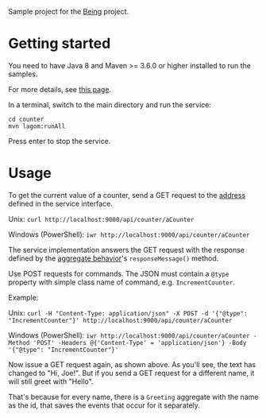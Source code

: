 Sample project for the [Being](https://github.com/bertilmuth/being) project.

# Getting started
You need to have Java 8 and Maven >= 3.6.0 or higher installed to run the samples. 

For more details, see [this page](https://www.lagomframework.com/documentation/1.6.x/java/JavaPrereqs.html#JDK).

In a terminal, switch to the main directory and run the service:

    cd counter
    mvn lagom:runAll

Press enter to stop the service.

# Usage
To get the current value of a counter, send a GET request to the [address](https://github.com/bertilmuth/being-samples/blob/main/counter/counter-api/src/main/java/org/requirementsascode/being/counter/api/CounterService.java) defined in the service interface.

Unix: `curl http://localhost:9000/api/counter/aCounter`

Windows (PowerShell): `iwr http://localhost:9000/api/counter/aCounter`

The service implementation answers the GET request with the response
defined by the [aggregate behavior](https://github.com/bertilmuth/being-samples/blob/main/counter/counter-impl/src/main/java/org/requirementsascode/being/counter/impl/CounterBehavior.java)'s `responseMessage()` method.

Use POST requests for commands. The JSON must contain a `@type` property with simple class name of command, e.g. `IncrementCounter`.

Example:

Unix: `curl -H "Content-Type: application/json" -X POST -d '{"@type": "IncrementCounter"}' http://localhost:9000/api/counter/aCounter`

Windows (PowerShell): `iwr http://localhost:9000/api/counter/aCounter -Method 'POST' -Headers @{'Content-Type' = 'application/json'} -Body '{"@type": "IncrementCounter"}'`

Now issue a GET request again, as shown above. As you'll see, the text has changed to "Hi, Joe!".
But if you send a GET request for a different name, it will still greet with "Hello".

That's because for every name, there is a `Greeting` aggregate with the name as the id,
that saves the events that occur for it separately.
